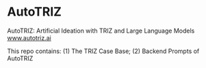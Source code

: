 # AutoTRIZ

AutoTRIZ: Artificial Ideation with TRIZ and Large Language Models
www.autotriz.ai

This repo contains: 
(1) The TRIZ Case Base; 
(2) Backend Prompts of AutoTRIZ
